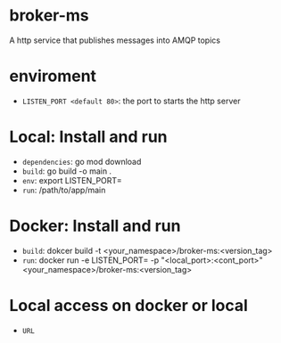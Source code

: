 # broker-ms
A http service that publishes messages into AMQP topics

# enviroment
- `LISTEN_PORT <default 80>`: the port to starts the http server

# Local: Install and run
- `dependencies`: go mod download
- `build`: go build -o main .
- `env`: export LISTEN_PORT=<port>
- `run`: /path/to/app/main

# Docker: Install and run
- `build`: dokcer build -t <your_namespace>/broker-ms:<version_tag>
- `run`: docker run -e LISTEN_PORT=<port> -p "<local_port>:<cont_port>" <your_namespace>/broker-ms:<version_tag>

# Local access on docker or local
- `URL`